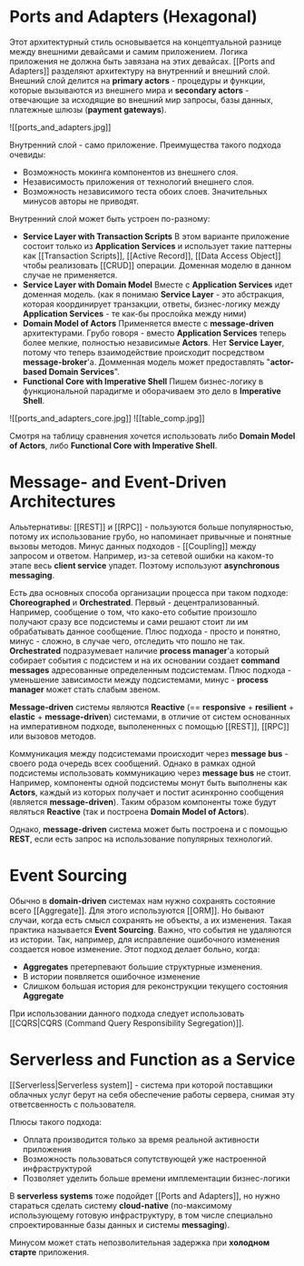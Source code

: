 # Ports and Adapters (Hexagonal)
	
Этот архитектурный стиль основывается на концептуальной разнице между внешними девайсами и самим приложением. Логика приложения не должна быть завязана на этих девайсах. [[Ports and Adapters]] разделяют архитектуру на внутренний и внешний слой. Внешний слой делится на **primary actors** - процедуры и функции, которые вызываются из внешнего мира и **secondary actors** - отвечающие за исходящие во внешний мир запросы, базы данных, платежные шлюзы (**payment gateways**). 

![[ports_and_adapters.jpg]]

Внутренний слой - само приложение. Преимущества такого подхода очевиды:
- Возможность мокинга компонентов из внешнего слоя.
- Независимость приложения от технологий внешнего слоя.
- Возможность независимого теста обоих слоев.
Значительных минусов авторы не приводят. 

Внутренний слой может быть устроен по-разному:
- **Service Layer with Transaction Scripts**
	В этом варианте приложение состоит только из **Application Services** и использует такие паттерны как [[Transaction Scripts]], [[Active Record]], [[Data Access Object]] чтобы реализовать [[CRUD]] операции. Доменная моделю в данном случае не применяется.
- **Service Layer with Domain Model**
	Вместе с **Application Services** идет доменная модель. 
(как я понимаю **Service Layer** - это абстракция, которая координирует транзакции, ответы, бизнес-логику между **Application Services** - те как-бы прослойка между ними)
- **Domain Model of Actors**
	Применяется вместе с **message-driven** архитектурами. Грубо говоря - вместо **Application Services** теперь более мелкие, полностью независимые **Actors**. Нет **Service Layer**, потому что теперь взаимодействие происходит посредством **message-broker**'a. Домменная модель может предоставлять "**actor-based Domain Services**".
- **Functional Core with Imperative Shell**
	Пишем бизнес-логику в функциональной парадигме и оборачиваем это дело в **Imperative Shell**. 



![[ports_and_adapters_core.jpg]]
![[table_comp.jpg]]

Смотря на таблицу сравнения хочется использовать либо **Domain Model of Actors**, либо **Functional Core with Imperative Shell**.

# Message- and Event-Driven Architectures

Алььтернативы: [[REST]] и [[RPC]] - пользуются больше популярностью, потому их использование грубо, но напоминает привычные и понятные вызовы методов. Минус данных подходов - [[Coupling]] между запросом и ответом. Например, из-за сетевой ошибки на каком-то этапе весь **client service** упадет. Поэтому используют **asynchronous messaging**.

Есть два основных способа организации процесса при таком подходе: **Choreographed** и **Orchestrated**. Первый - децентрализованный. Например, сообщение о том, что како-ето событие произошло получают сразу все подсистемы и сами решают стоит ли им обрабатывать данное сообщение. Плюс подхода - просто и понятно, минус - сложно, в случае чего, отследить что пошло не так. **Orchestrated** подразумевает наличие **process manager**'а который собирает события с подсистем и на их основании создает **command messages** адресованные определенным подсистемам. Плюс подхода -  уменьшение зависимости между подсистемами, минус - **process manager** может стать слабым звеном.

**Message-driven** системы являются **Reactive** (== **responsive** + **resilient** + **elastic** + **message-driven**) системами, в отличие от систем основанных на императивном подходе, выполененных с помощью [[REST]], [[RPC]] или вызовов методов. 

Коммуникация между подсистемами происходит через **message bus** - своего рода очередь всех сообщений.  Однако в рамках одной подсистемы использовать коммуникацию через **message bus** не стоит. Например, компоненты одной подсистемы монут быть выполнены как **Actors**, каждый из которых получает и постит асинхронно сообщения (является **message-driven**). Таким образом компоненты тоже будут являться **Reactive** (так и построена **Domain Model of Actors**).

Однако, **message-driven** система может быть построена и с помощью **REST**, если есть запрос на использование популярных технологий. 

# Event Sourcing

Обычно в **domain-driven** системах нам нужно сохранять состояние всего [[Aggregate]]. Для этого используются [[ORM]]. Но бывают случаи, когда есть смысл сохранять не объекты, а их изменения. Такая практика называется **Event Sourcing**. Важно, что события не удаляются из истории. Так, например, для исправление ошибочного изменения создается новое изменение. Этот подход делает больно, когда:
- **Aggregates** претерпевают большие структурные изменения.
- В истории появляется ошибочное изменение
- Слишком большая история для реконструкции текущего состояния **Aggregate**

При использовании данного подхода следует использовать [[CQRS|CQRS (Command Query Responsibility Segregation)]]. 

# Serverless and Function as a Service

[[Serverless|Serverless system]] - система при которой поставщики облачных услуг берут на себя обеспечение работы сервера, снимая эту ответсвенность с пользователя.  

Плюсы такого подхода:
- Оплата производится только за время реальной активности приложения
- Возможность пользоваться сопутствующей уже настроенной инфраструктурой
- Позволяет уделить больше времени имплементации бизнес-логики

В **serverless systems** тоже подойдет [[Ports and Adapters]], но нужно стараться сделать систему **cloud-native** (по-максимому использующему готовую инфраструктуру, в том числе специально спроектированные базы данных и системы **messaging**).

Минусом может стать непозволительная задержка при **холодном старте** приложения.


